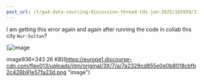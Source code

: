 ```yaml
---
post_url: /t/ga4-data-sourcing-discussion-thread-tds-jan-2025/165959/179
---
```

I am getting this error again and again after running the code in collab this city `Nur-Sultan`?  

[![image](https://europe1.discourse-cdn.com/flex013/uploads/iitm/optimized/3X/7/a/7a2329cd855e0e0b8018cbfb2c426b91e57fa23d_2_690x252.png)

image936×343 26 KB](https://europe1.discourse-cdn.com/flex013/uploads/iitm/original/3X/7/a/7a2329cd855e0e0b8018cbfb2c426b91e57fa23d.png "image")